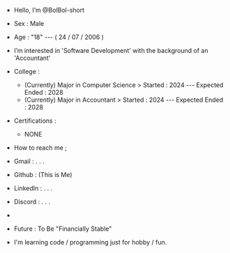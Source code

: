-   Hello,  I’m @BolBol-short

-   Sex             :    Male

-   Age             :    "18"    ---    ( 24 / 07 / 2006 )
 
-   I’m interested in 'Software Development' with the background of an 'Accountant'

-   College         :
    + (Currently) Major in Computer Science    > Started : 2024    --- Expected Ended : 2028
    + (Currently) Major in Accountant          > Started : 2024    --- Expected Ended : 2028

-   Certifications  :
    + NONE

-   How to reach me ;
-   Gmail           : . . . 
-   Github          : (This is Me)
-   LinkedIn        : . . . 
-   Discord         : . . . 
-   

-   Future : To Be "Financially Stable"

-   I'm learning code / programming just for hobby / fun.
